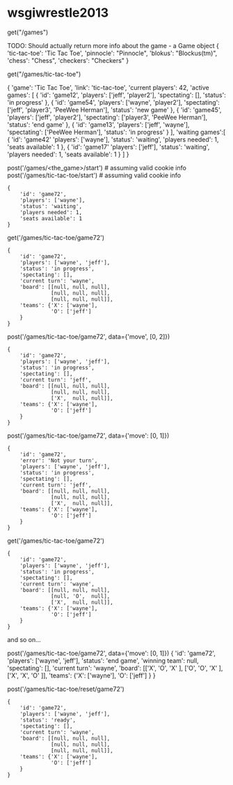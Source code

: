 wsgiwrestle2013
===============

get("/games")

TODO: Should actually return more info about the game - a Game object
{
    'tic-tac-toe': 'Tic Tac Toe',
    'pinnocle': "Pinnocle", 
    'blokus': "Blockus(tm)",
    'chess': "Chess",
    'checkers': "Checkers"
}


get("/games/tic-tac-toe")

{
    'game': 'Tic Tac Toe',
    'link': 'tic-tac-toe',
    'current players': 42,
    'active games': [
        {
            'id': 'game12',
            'players': ['jeff', 'player2'],
            'spectating': [],
            'status': 'in progress'
        },
        {
            'id': 'game54',
            'players': ['wayne', 'player2'],
            'spectating': ['jeff', 'player3', 'PeeWee Herman'],
            'status': 'new game'
        },
        {
            'id': 'game45',
            'players': ['jeff', 'player2'],
            'spectating': ['player3', 'PeeWee Herman'],
            'status': 'end game'
        },
        {
            'id': 'game13',
            'players': ['jeff', 'wayne'],
            'spectating': ['PeeWee Herman'],
            'status': 'in progress'
        }
    ],
    'waiting games':[
        {
            'id': 'game42'
            'players': ['wayne'],
            'status': 'waiting',
            'players needed': 1,
            'seats available': 1
        },
        {
            'id': 'game17'
            'players': ['jeff'],
            'status': 'waiting',
            'players needed': 1,
            'seats available': 1
        }
    ]
}

post('/games/<the_game>/start') # assuming valid cookie info
post('/games/tic-tac-toe/start') # assuming valid cookie info

    {
        'id': 'game72',
        'players': ['wayne'],
        'status': 'waiting',
        'players needed': 1,
        'seats available': 1
    }


get('/games/tic-tac-toe/game72')
    
    {
        'id': 'game72',
        'players': ['wayne', 'jeff'],
        'status': 'in progress',
        'spectating': [],
        'current turn': 'wayne',
        'board': [[null, null, null],
                  [null, null, null],
                  [null, null, null]],
        'teams': {'X': ['wayne'],
                  'O': ['jeff']
        }
    }


post('/games/tic-tac-toe/game72', data={'move', [0, 2]})

    {
        'id': 'game72',
        'players': ['wayne', 'jeff'],
        'status': 'in progress',
        'spectating': [],
        'current turn': 'jeff',
        'board': [[null, null, null],
                  [null, null, null],
                  ['X',  null, null]],
        'teams': {'X': ['wayne'],
                  'O': ['jeff']
        }
    }


post('/games/tic-tac-toe/game72', data={'move': [0, 1]})

    {
        'id': 'game72',
        'error': 'Not your turn',
        'players': ['wayne', 'jeff'],
        'status': 'in progress',
        'spectating': [],
        'current turn': 'jeff',
        'board': [[null, null, null],
                  [null, null, null],
                  ['X',  null, null]],
        'teams': {'X': ['wayne'],
                  'O': ['jeff']
        }
    }


get('/games/tic-tac-toe/game72')
    
    {
        'id': 'game72',
        'players': ['wayne', 'jeff'],
        'status': 'in progress',
        'spectating': [],
        'current turn': 'wayne',
        'board': [[null, null, null],
                  [null, 'O',  null],
                  ['X',  null, null]],
        'teams': {'X': ['wayne'],
                  'O': ['jeff']
        }
    }

and so on...

post('/games/tic-tac-toe/game72', data={'move': [0, 1]})
    {
        'id': 'game72',
        'players': ['wayne', 'jeff'],
        'status': 'end game',
        'winning team': null,
        'spectating': [],
        'current turn': 'wayne',
        'board': [['X',  'O',  'X' ],
                  ['O',  'O',  'X' ],
                  ['X',  'X',  'O' ]],
        'teams': {'X': ['wayne'],
                  'O': ['jeff']
        }
    }


post('/games/tic-tac-toe/reset/game72')
    
    {
        'id': 'game72',
        'players': ['wayne', 'jeff'],
        'status': 'ready',
        'spectating': [],
        'current turn': 'wayne',
        'board': [[null, null, null],
                  [null, null, null],
                  [null, null, null]],
        'teams': {'X': ['wayne'],
                  'O': ['jeff']
        }
    }

